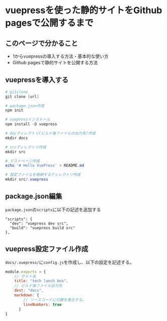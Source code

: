 # vuepressを使った静的サイトをGithub pagesで公開するまで

## このページで分かること
- 1からvuepressの導入する方法・基本的な使い方
- Github pagesで静的サイトを公開する方法

## vuepressを導入する
```powershell
# gitclone
git clone [url]

# package.json作成
npm init

# vuepressインストール
npm install -D vuepress

# docディレクトリ(ビルド後ファイルの出力先)作成
mkdir docs

# srcディレクトリ作成
mkdir src

# テストページ作成
echo '# Hello VuePress' > README.md

# 設定ファイルを格納するディレクトリ作成
mkdir src/.vuepress
```

## package.json編集
`package.json`の`scripts`に以下の記述を追加する
```
"scripts": {
  "dev": "vuepress dev src",
  "build": "vuepress build src"
},
```


## vuepress設定ファイル作成
`docs/.vuepress/`に`config.js`を作成し、以下の設定を記述する。
```js
module.exports = {
    // サイト名
    title: "tech lunch box",
    // ビルド後ファイル出力先
    dest: "docs",
    markdown: {
        // ソースコードに行数を表示する。
        lineNumbers: true
      }
}
```